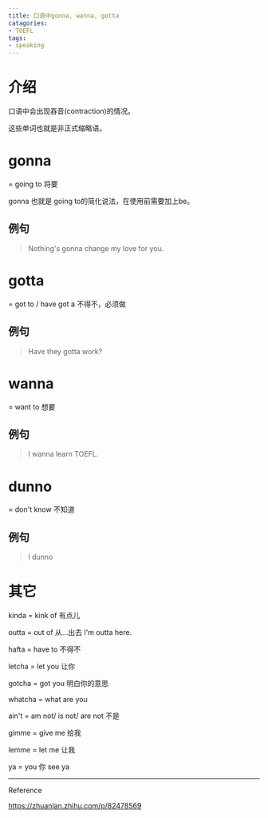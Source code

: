 ```yaml
---
title: 口语中gonna, wanna, gotta
catagories:
- TOEFL
tags:
- speaking
---
```


# 介绍

口语中会出现吞音(contraction)的情况。

这些单词也就是非正式缩略语。

# gonna

= going to 将要

gonna 也就是 going to的简化说法，在使用前需要加上be。

## 例句

> Nothing's gonna change my love for you.

# gotta

= got to / have got a 不得不，必须做

## 例句

> Have they gotta work?

# wanna

= want to 想要

## 例句

> I wanna learn TOEFL.

# dunno

 = don't know 不知道

## 例句

> I dunno

# 其它

kinda = kink of 有点儿

outta = out of 从...出去 I'm outta here.

hafta = have to 不得不

letcha = let you 让你

gotcha = got you 明白你的意思

whatcha = what are you

ain't = am not/ is not/ are not 不是

gimme = give me 给我

lemme = let me 让我

ya = you 你 see ya







----

Reference

https://zhuanlan.zhihu.com/p/82478569